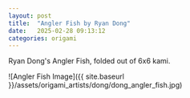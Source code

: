 ```yaml
---
layout: post
title:  "Angler Fish by Ryan Dong"
date:   2025-02-28 09:13:12
categories: origami
---
```


Ryan Dong's Angler Fish, folded out of 6x6 kami.

![Angler Fish Image]({{ site.baseurl }}/assets/origami_artists/dong/dong_angler_fish.jpg)


